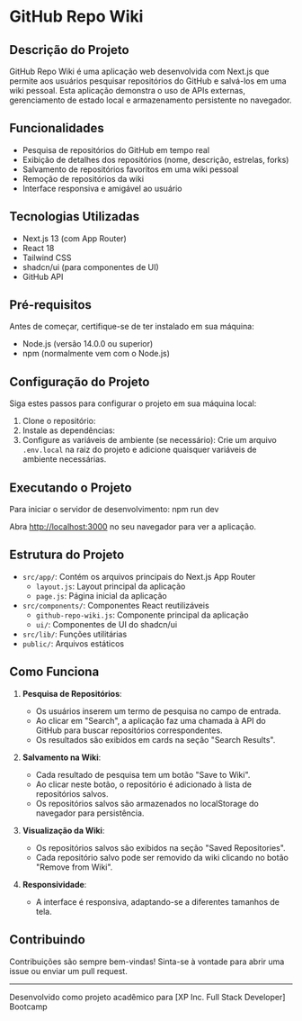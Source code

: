 # GitHub Repo Wiki

## Descrição do Projeto

GitHub Repo Wiki é uma aplicação web desenvolvida com Next.js que permite aos usuários pesquisar repositórios do GitHub e salvá-los em uma wiki pessoal. Esta aplicação demonstra o uso de APIs externas, gerenciamento de estado local e armazenamento persistente no navegador.

## Funcionalidades

- Pesquisa de repositórios do GitHub em tempo real
- Exibição de detalhes dos repositórios (nome, descrição, estrelas, forks)
- Salvamento de repositórios favoritos em uma wiki pessoal
- Remoção de repositórios da wiki
- Interface responsiva e amigável ao usuário

## Tecnologias Utilizadas

- Next.js 13 (com App Router)
- React 18
- Tailwind CSS
- shadcn/ui (para componentes de UI)
- GitHub API

## Pré-requisitos

Antes de começar, certifique-se de ter instalado em sua máquina:

- Node.js (versão 14.0.0 ou superior)
- npm (normalmente vem com o Node.js)

## Configuração do Projeto

Siga estes passos para configurar o projeto em sua máquina local:

1. Clone o repositório:
2. Instale as dependências:
3. Configure as variáveis de ambiente (se necessário):
Crie um arquivo `.env.local` na raiz do projeto e adicione quaisquer variáveis de ambiente necessárias.

## Executando o Projeto

Para iniciar o servidor de desenvolvimento:
npm run dev

Abra [http://localhost:3000](http://localhost:3000) no seu navegador para ver a aplicação.

## Estrutura do Projeto

- `src/app/`: Contém os arquivos principais do Next.js App Router
  - `layout.js`: Layout principal da aplicação
  - `page.js`: Página inicial da aplicação
- `src/components/`: Componentes React reutilizáveis
  - `github-repo-wiki.js`: Componente principal da aplicação
  - `ui/`: Componentes de UI do shadcn/ui
- `src/lib/`: Funções utilitárias
- `public/`: Arquivos estáticos

## Como Funciona

1. **Pesquisa de Repositórios**: 
   - Os usuários inserem um termo de pesquisa no campo de entrada.
   - Ao clicar em "Search", a aplicação faz uma chamada à API do GitHub para buscar repositórios correspondentes.
   - Os resultados são exibidos em cards na seção "Search Results".

2. **Salvamento na Wiki**:
   - Cada resultado de pesquisa tem um botão "Save to Wiki".
   - Ao clicar neste botão, o repositório é adicionado à lista de repositórios salvos.
   - Os repositórios salvos são armazenados no localStorage do navegador para persistência.

3. **Visualização da Wiki**:
   - Os repositórios salvos são exibidos na seção "Saved Repositories".
   - Cada repositório salvo pode ser removido da wiki clicando no botão "Remove from Wiki".

4. **Responsividade**:
   - A interface é responsiva, adaptando-se a diferentes tamanhos de tela.

## Contribuindo

Contribuições são sempre bem-vindas! Sinta-se à vontade para abrir uma issue ou enviar um pull request.

---

Desenvolvido como projeto acadêmico para [XP Inc. Full Stack Developer] Bootcamp

